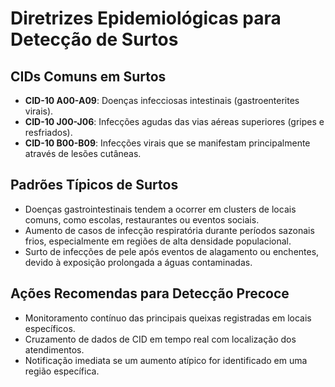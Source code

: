 # Diretrizes Epidemiológicas para Detecção de Surtos

## CIDs Comuns em Surtos

- **CID-10 A00-A09**: Doenças infecciosas intestinais (gastroenterites virais).
- **CID-10 J00-J06**: Infecções agudas das vias aéreas superiores (gripes e resfriados).
- **CID-10 B00-B09**: Infecções virais que se manifestam principalmente através de lesões cutâneas.

## Padrões Típicos de Surtos

- Doenças gastrointestinais tendem a ocorrer em clusters de locais comuns, como escolas, restaurantes ou eventos sociais.
- Aumento de casos de infecção respiratória durante períodos sazonais frios, especialmente em regiões de alta densidade populacional.
- Surto de infecções de pele após eventos de alagamento ou enchentes, devido à exposição prolongada a águas contaminadas.

## Ações Recomendas para Detecção Precoce

- Monitoramento contínuo das principais queixas registradas em locais específicos.
- Cruzamento de dados de CID em tempo real com localização dos atendimentos.
- Notificação imediata se um aumento atípico for identificado em uma região específica.
